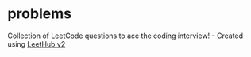 # problems
Collection of LeetCode questions to ace the coding interview! - Created using [LeetHub v2](https://github.com/arunbhardwaj/LeetHub-2.0)

